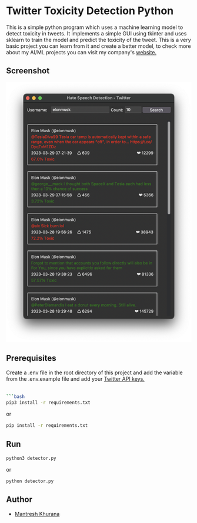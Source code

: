 # Twitter Toxicity Detection Python

This is a simple python program which uses a machine learning model to detect toxicity in tweets. It implements a simple GUI using tkinter and uses sklearn to train the model and predict the toxicity of the tweet. This is a very basic project you can learn from it and create a better model, to check more about my AI/ML projects you can visit my company's [website.](https://www.spyxpo.com/)

## Screenshot

![App Screenshot](./screenshots/screenshot-1.png)

## Prerequisites

Create a .env file in the root directory of this project and add the variable from the .env.example file and add your [Twitter API keys.](https://developer.twitter.com/en/docs/twitter-api/getting-started/about-twitter-api)

```bash

```bash
pip3 install -r requirements.txt
```

or

```bash
pip install -r requirements.txt
```

## Run

```bash
python3 detector.py
```

or

```bash
python detector.py
```

## Author

- [Mantresh Khurana](https://github.com/mantreshkhurana)
